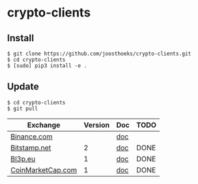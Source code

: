 # crypto-clients
## Install
```
$ git clone https://github.com/joosthoeks/crypto-clients.git
$ cd crypto-clients
$ [sudo] pip3 install -e .
```

## Update
```
$ cd crypto-clients
$ git pull
```

Exchange | Version | Doc | TODO
--- | --- | --- | ---
[Binance.com](https://www.binance.com/)||[doc](https://github.com/binance-exchange/binance-official-api-docs/)|
[Bitstamp.net](https://www.bitstamp.net/)|2|[doc](https://www.bitstamp.net/api/)|DONE
[Bl3p.eu](https://bl3p.eu/)|1|[doc](https://github.com/BitonicNL/bl3p-api/)|DONE
[CoinMarketCap.com](https://coinmarketcap.com/)|1|[doc](https://coinmarketcap.com/api/)|DONE

